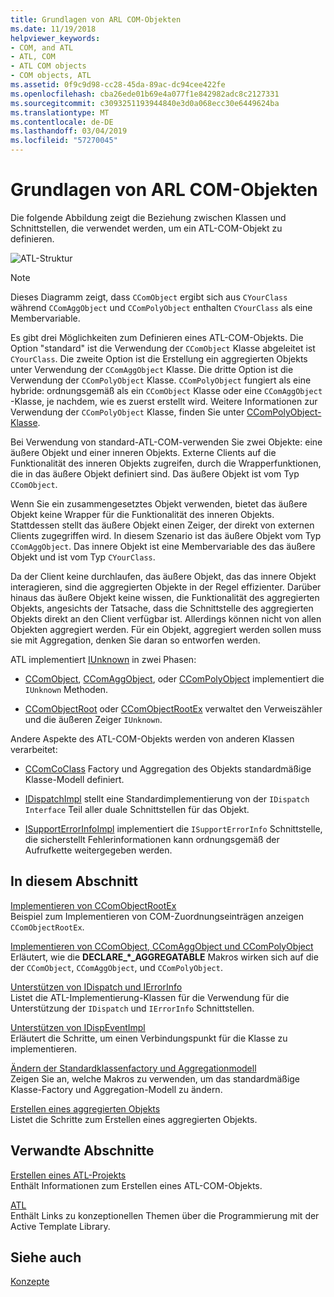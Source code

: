 ```yaml
---
title: Grundlagen von ARL COM-Objekten
ms.date: 11/19/2018
helpviewer_keywords:
- COM, and ATL
- ATL, COM
- ATL COM objects
- COM objects, ATL
ms.assetid: 0f9c9d98-cc28-45da-89ac-dc94cee422fe
ms.openlocfilehash: cba26ede01b69e4a077f1e842982adc8c2127331
ms.sourcegitcommit: c3093251193944840e3d0a068ecc30e6449624ba
ms.translationtype: MT
ms.contentlocale: de-DE
ms.lasthandoff: 03/04/2019
ms.locfileid: "57270045"
---
```

# <a name="fundamentals-of-atl-com-objects"></a>Grundlagen von ARL COM-Objekten

Die folgende Abbildung zeigt die Beziehung zwischen Klassen und Schnittstellen, die verwendet werden, um ein ATL-COM-Objekt zu definieren.

![ATL-Struktur](../atl/media/vc307y1.gif "ATL-Struktur")

> [!NOTE]
>  Dieses Diagramm zeigt, dass `CComObject` ergibt sich aus `CYourClass` während `CComAggObject` und `CComPolyObject` enthalten `CYourClass` als eine Membervariable.

Es gibt drei Möglichkeiten zum Definieren eines ATL-COM-Objekts. Die Option "standard" ist die Verwendung der `CComObject` Klasse abgeleitet ist `CYourClass`. Die zweite Option ist die Erstellung ein aggregierten Objekts unter Verwendung der `CComAggObject` Klasse. Die dritte Option ist die Verwendung der `CComPolyObject` Klasse. `CComPolyObject` fungiert als eine hybride: ordnungsgemäß als ein `CComObject` Klasse oder eine `CComAggObject` -Klasse, je nachdem, wie es zuerst erstellt wird. Weitere Informationen zur Verwendung der `CComPolyObject` Klasse, finden Sie unter [CComPolyObject-Klasse](../atl/reference/ccompolyobject-class.md).

Bei Verwendung von standard-ATL-COM-verwenden Sie zwei Objekte: eine äußere Objekt und einer inneren Objekts. Externe Clients auf die Funktionalität des inneren Objekts zugreifen, durch die Wrapperfunktionen, die in das äußere Objekt definiert sind. Das äußere Objekt ist vom Typ `CComObject`.

Wenn Sie ein zusammengesetztes Objekt verwenden, bietet das äußere Objekt keine Wrapper für die Funktionalität des inneren Objekts. Stattdessen stellt das äußere Objekt einen Zeiger, der direkt von externen Clients zugegriffen wird. In diesem Szenario ist das äußere Objekt vom Typ `CComAggObject`. Das innere Objekt ist eine Membervariable des das äußere Objekt und ist vom Typ `CYourClass`.

Da der Client keine durchlaufen, das äußere Objekt, das das innere Objekt interagieren, sind die aggregierten Objekte in der Regel effizienter. Darüber hinaus das äußere Objekt keine wissen, die Funktionalität des aggregierten Objekts, angesichts der Tatsache, dass die Schnittstelle des aggregierten Objekts direkt an den Client verfügbar ist. Allerdings können nicht von allen Objekten aggregiert werden. Für ein Objekt, aggregiert werden sollen muss sie mit Aggregation, denken Sie daran so entworfen werden.

ATL implementiert [IUnknown](/windows/desktop/api/unknwn/nn-unknwn-iunknown) in zwei Phasen:

- [CComObject](../atl/reference/ccomobject-class.md), [CComAggObject](../atl/reference/ccomaggobject-class.md), oder [CComPolyObject](../atl/reference/ccompolyobject-class.md) implementiert die `IUnknown` Methoden.

- [CComObjectRoot](../atl/reference/ccomobjectroot-class.md) oder [CComObjectRootEx](../atl/reference/ccomobjectrootex-class.md) verwaltet den Verweiszähler und die äußeren Zeiger `IUnknown`.

Andere Aspekte des ATL-COM-Objekts werden von anderen Klassen verarbeitet:

- [CComCoClass](../atl/reference/ccomcoclass-class.md) Factory und Aggregation des Objekts standardmäßige Klasse-Modell definiert.

- [IDispatchImpl](../atl/reference/idispatchimpl-class.md) stellt eine Standardimplementierung von der `IDispatch Interface` Teil aller duale Schnittstellen für das Objekt.

- [ISupportErrorInfoImpl](../atl/reference/isupporterrorinfoimpl-class.md) implementiert die `ISupportErrorInfo` Schnittstelle, die sicherstellt Fehlerinformationen kann ordnungsgemäß der Aufrufkette weitergegeben werden.

## <a name="in-this-section"></a>In diesem Abschnitt

[Implementieren von CComObjectRootEx](../atl/implementing-ccomobjectrootex.md)<br/>
Beispiel zum Implementieren von COM-Zuordnungseinträgen anzeigen `CComObjectRootEx`.

[Implementieren von CComObject, CComAggObject und CComPolyObject](../atl/implementing-ccomobject-ccomaggobject-and-ccompolyobject.md)<br/>
Erläutert, wie die **DECLARE_\*_AGGREGATABLE** Makros wirken sich auf die der `CComObject`, `CComAggObject`, und `CComPolyObject`.

[Unterstützen von IDispatch und IErrorInfo](../atl/supporting-idispatch-and-ierrorinfo.md)<br/>
Listet die ATL-Implementierung-Klassen für die Verwendung für die Unterstützung der `IDispatch` und `IErrorInfo` Schnittstellen.

[Unterstützen von IDispEventImpl](../atl/supporting-idispeventimpl.md)<br/>
Erläutert die Schritte, um einen Verbindungspunkt für die Klasse zu implementieren.

[Ändern der Standardklassenfactory und Aggregationmodell](../atl/changing-the-default-class-factory-and-aggregation-model.md)<br/>
Zeigen Sie an, welche Makros zu verwenden, um das standardmäßige Klasse-Factory und Aggregation-Modell zu ändern.

[Erstellen eines aggregierten Objekts](../atl/creating-an-aggregated-object.md)<br/>
Listet die Schritte zum Erstellen eines aggregierten Objekts.

## <a name="related-sections"></a>Verwandte Abschnitte

[Erstellen eines ATL-Projekts](../atl/reference/creating-an-atl-project.md)<br/>
Enthält Informationen zum Erstellen eines ATL-COM-Objekts.

[ATL](../atl/active-template-library-atl-concepts.md)<br/>
Enthält Links zu konzeptionellen Themen über die Programmierung mit der Active Template Library.

## <a name="see-also"></a>Siehe auch

[Konzepte](../atl/active-template-library-atl-concepts.md)
